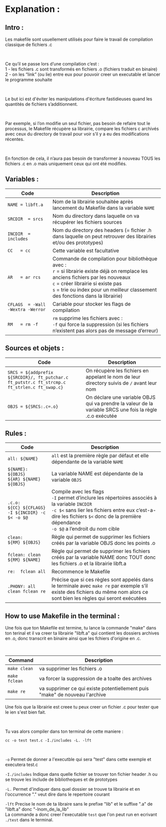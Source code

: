 # Explanation :

## Intro :
Les makefile sont usuellement utilisés pour faire le travail de compilation classique de fichiers .c

<br>

Ce qu’il se passe lors d’une compilation c’est : 
<br>
1 - les fichiers .c sont transformés en fichiers .o (fichiers traduit en binaire)
<br>
2 - on les “link” (ou lie) entre eux pour pouvoir creer un executable et lancer le programme souhaite

<br>

Le but ici est d'éviter les manipulations d'écriture fastidieuses quand les quantités de fichiers s’additionnent. 

<br>

Par exemple, si l’on modifie un seul fichier, pas besoin de refaire tout le processus, le Makefile récupère sa librairie, 
compare les fichiers c archivés avec ceux du directory de travail pour voir s’il y a eu des modifications récentes. 

<br>

En fonction de cela, il n’aura pas besoin de transformer à nouveau TOUS les fichiers .c en .o mais uniquement ceux qui ont été modifiés.

## Variables :

| Code | Description |
| --- | --- |
| `NAME	= libft.a` | Nom de la librairie souhaitée après lancement du Makefile dans la variable ` NAME ` |
| `SRCDIR  = srcs` | Nom du directory dans laquelle on va récupérer les fichiers sources |
| `INCDIR  = includes` | Nom du directory des headers (= fichier .h dans laquelle on peut retrouver des librairies et/ou des prototypes) |
| `CC  	= cc` | Cette variable est facultative |
| `AR  	= ar rcs` | Commande de compilation pour bibliothèque avec : <br> `r` = si librairie existe déjà on remplace les anciens fichiers par les nouveaux <br> `c` = créer librairie si existe pas <br> `s` = trie ou index pour un meilleur classement des fonctions dans la librairie) |
| `CFLAGS  = -Wall -Wextra -Werror` | Cariable pour stocker les flags de compilation |
| `RM  	= rm -f` | `rm` supprime les fichiers avec : <br> `-f` qui force la suppression (si les fichiers n’existent pas alors pas de message d’erreur) |

## Sources et objets :

| Code | Description |
| --- | --- |
| `SRCS	= ${addprefix ${SRCDIR}/, ft_putchar.c ft_putstr.c ft_strcmp.c ft_strlen.c ft_swap.c}` | On récupère les fichiers en appelant le nom de leur directory suivis de `/` avant leur nom |
| `OBJS	= ${SRCS:.c=.o}` | On déclare une variable OBJS qui va prendre la valeur de la variable SRCS une fois la règle .c.o exécutée |

## Rules :


| Code | Description |
| --- | --- |
| `all:	${NAME}` | `all` est la première règle par défaut et elle dépendante de la variable ` NAME ` |
| `${NAME}:    	${OBJS}` <br> `${AR} ${NAME} ${OBJS}	` | La variable NAME est dépendante de la variable ` OBJS ` |
| `.c.o:` <br> `${CC} ${CFLAGS} -I ${INCDIR} -c $< -o $@` | Compile avec les flags <br> `-I` permet d’inclure les répertoires associés à la variable `INCDIR` <br> `-c $<` sans lier les fichiers entre eux c’est-a-dire les fichiers `$<` donc de la première dépendance <br> `-o $@` a l’endroit du nom cible |
| `clean:` <br> `${RM} ${OBJS}` | Règle qui permet de supprimer les fichiers créés par la variable OBJS donc les points .o |
| `fclean: clean` <br> `${RM} ${NAME}` | Règle qui permet de supprimer les fichiers créés par la variable NAME donc TOUT donc les fichiers .o et la librairie libft.a |
| `re: 	fclean all` | Recommence le Makefile |
| `.PHONY: all clean fclean re` | Précise que si ces règles sont appelés dans le terminale avec `make re` par exemple s’il existe des fichiers du même nom alors ce sont bien les règles qui seront exécutées |

## How to use Makefile in the terminal :

Une fois que ton Makefile est termine, tu lance la commande "make" dans ton terinal et il va creer ta librairie "libft.a" 
qui contient les dossiers archives en .o, donc transcrit en binaire ainsi que les fchiers d'origine en .c.

<br>

| Command | Description |
| --- | --- |
| ` make clean ` | va supprimer les fichiers .o |
| ` make fclean ` | va forcer la suppression de a toalte des archives |
| ` make re ` | va supprimer ce qui existe potentiellement puis "make" de nouveau l'archive |

Une fois que la librairie est creee tu peux creer un fichier .c pour tester que le ien s'est bien fait.

<br> 

Tu vas alors compiler dans ton terminal de cette maniere :
<br>
```
cc -o test test.c -I./includes -L. -lft
```
<br>

` -o ` Permet de donner a l'executble qui sera "test" dans cette exemple et executera test.c
<br>

` -I./includes ` Indique dans quelle fichier se trouver ton fichier header .h ou se trouve les include de bibliotheques et de prototypes
<br>

` -L. ` Permet d'indiquer dans quel dossier se trouve ta librairie et en l'occurrence "." veut dire dans le repertoire courant
<br>

` -lft ` Precise le nom de ta libraire sans le prefixe "lib" et le suffixe ".a" de "libft.a" donc "-lnom_de_la_lib"
<br>
La commande a donc creer l'executable ` test ` que l'on peut run en ecrivant ` ./test ` dans le terminal.